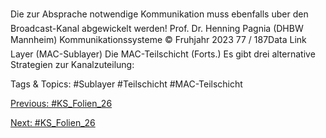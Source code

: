 Die zur Absprache notwendige Kommunikation muss ebenfalls uber den
Broadcast-Kanal abgewickelt werden!
Prof. Dr. Henning Pagnia (DHBW Mannheim) Kommunikationssysteme © Fruhjahr 2023 77 / 187Data Link Layer (MAC-Sublayer)
Die MAC-Teilschicht (Forts.)
Es gibt drei alternative Strategien zur Kanalzuteilung:

   Tags & Topics:
   #Sublayer
   #Teilschicht
   #MAC-Teilschicht

[Previous: #KS_Folien_26](KS_Folien_26.md)

[Next: #KS_Folien_26](KS_Folien_26.md)